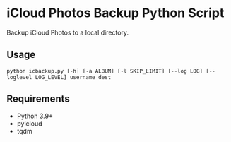 # iCloud Photos Backup Python Script

Backup iCloud Photos to a local directory.

## Usage

``python icbackup.py [-h] [-a ALBUM] [-l SKIP_LIMIT] [--log LOG] [--loglevel LOG_LEVEL] username dest``

## Requirements

* Python 3.9+
* pyicloud
* tqdm
